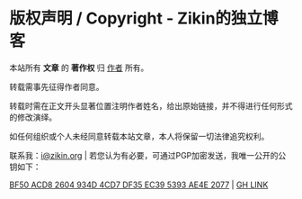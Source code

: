 # 版权声明 / Copyright - Zikin的独立博客

本站所有 **文章** 的 **著作权** 归 [作者](https://github.com/Zikinn) 所有。

转载需事先征得作者同意。

转载时需在正文开头显著位置注明作者姓名，给出原始链接，并不得进行任何形式的修改演绎。

如任何组织或个人未经同意转载本站文章，本人将保留一切法律追究权利。

联系我：[i@zikin.org](mailto:i@zikin.org) | 若您认为有必要，可通过PGP加密发送，我唯一公开的公钥如下：

[BF50 ACD8 2604 934D 4CD7 DF35 EC39 5393 AE4E 2077](https://cdn.jsdelivr.net/gh/Zikinn/PGP/Zikin_0xAE4E2077_public.asc) | [GH LINK](https://github.com/Zikinn/PGP)
